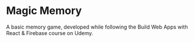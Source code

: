 # Magic Memory

A basic memory game, developed while following the Build Web Apps with React & Firebase course on Udemy.
